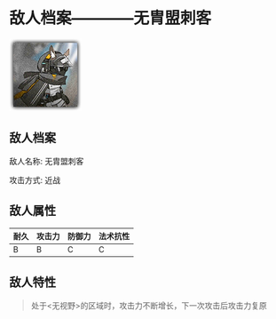 # 敌人档案————无胄盟刺客

![无胄盟刺客](./eneIcons/无胄盟刺客.png)

## 敌人档案

敌人名称: 无胄盟刺客

攻击方式: 近战

## 敌人属性

| 耐久      | 攻击力  | 防御力 | 法术抗性 |
|---------|------|-----|------|
| B | B | C | C |

## 敌人特性
> 处于&lt;无视野&gt;的区域时，攻击力不断增长，下一次攻击后攻击力复原
